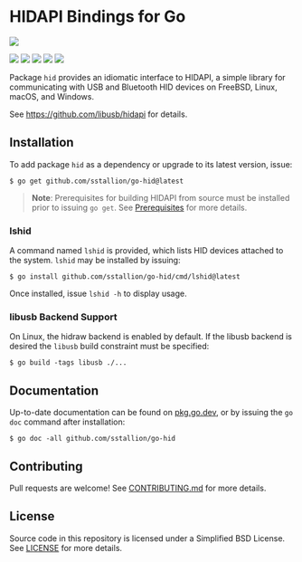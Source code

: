 # HIDAPI Bindings for Go

![](.github/images/gopher.png)

[![](https://github.com/sstallion/go-hid/actions/workflows/ci.yml/badge.svg?branch=master)][1]
[![](https://pkg.go.dev/badge/github.com/sstallion/go-hid)][2]
[![](https://goreportcard.com/badge/github.com/sstallion/go-hid)][3]
[![](https://img.shields.io/github/v/release/sstallion/go-hid)][4]
[![](https://img.shields.io/github/license/sstallion/go-hid.svg)][5]

Package `hid` provides an idiomatic interface to HIDAPI, a simple library for
communicating with USB and Bluetooth HID devices on FreeBSD, Linux, macOS, and
Windows.

See https://github.com/libusb/hidapi for details.

## Installation

To add package `hid` as a dependency or upgrade to its latest version, issue:

    $ go get github.com/sstallion/go-hid@latest

>**Note**: Prerequisites for building HIDAPI from source must be installed prior
> to issuing `go get`. See [Prerequisites][6] for more details.

### lshid

A command named `lshid` is provided, which lists HID devices attached to the
system. `lshid` may be installed by issuing:

    $ go install github.com/sstallion/go-hid/cmd/lshid@latest

Once installed, issue `lshid -h` to display usage.

### libusb Backend Support

On Linux, the hidraw backend is enabled by default. If the libusb backend is
desired the `libusb` build constraint must be specified:

    $ go build -tags libusb ./...

## Documentation

Up-to-date documentation can be found on [pkg.go.dev][2], or by issuing the `go
doc` command after installation:

    $ go doc -all github.com/sstallion/go-hid

## Contributing

Pull requests are welcome! See [CONTRIBUTING.md][7] for more details.

## License

Source code in this repository is licensed under a Simplified BSD License. See
[LICENSE][5] for more details.

[1]: https://github.com/sstallion/go-hid/actions/workflows/ci.yml
[2]: https://pkg.go.dev/github.com/sstallion/go-hid
[3]: https://goreportcard.com/report/github.com/sstallion/go-hid
[4]: https://github.com/sstallion/go-hid/releases/latest
[5]: https://github.com/sstallion/go-hid/blob/master/LICENSE
[6]: https://github.com/libusb/hidapi/blob/master/BUILD.md#prerequisites
[7]: https://github.com/sstallion/go-hid/blob/master/CONTRIBUTING.md
